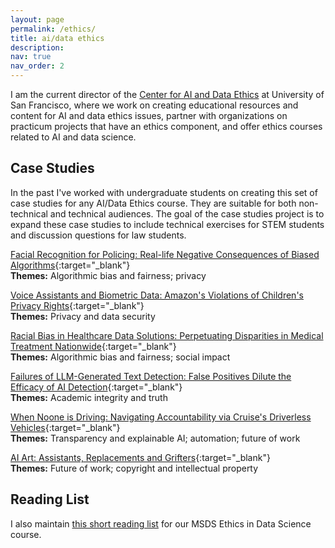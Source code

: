 ```yaml
---
layout: page
permalink: /ethics/
title: ai/data ethics
description: 
nav: true
nav_order: 2
---
```


I am the current director of the [Center for AI and Data Ethics](https://www.usfca.edu/data-institute/centers-initiatives/caide) at University of San Francisco, where we work on creating educational resources and content for AI and data ethics issues, partner with organizations on practicum projects that have an ethics component, and offer ethics courses related to AI and data science. 

## Case Studies 

In the past I've worked with undergraduate students on creating this set of case studies for any AI/Data Ethics course. They are suitable for both non-technical and technical audiences. The goal of the case studies project is to expand these case studies to include technical exercises for STEM students and discussion questions for law students.

[Facial Recognition for Policing: Real-life Negative Consequences of Biased Algorithms](/assets/pdf/facial_recognition_case_study.pdf){:target="_blank"}  
**Themes:** Algorithmic bias and fairness; privacy

[Voice Assistants and Biometric Data: Amazon's Violations of Children's Privacy Rights](/assets/pdf/voice_assistants_case_study.pdf){:target="_blank"}  
**Themes:** Privacy and data security

[Racial Bias in Healthcare Data Solutions: Perpetuating Disparities in Medical Treatment Nationwide](/assets/pdf/racial_bias_healthcare_case_study.pdf){:target="_blank"}  
**Themes:** Algorithmic bias and fairness; social impact

[Failures of LLM-Generated Text Detection: False Positives Dilute the Efficacy of AI Detection](/assets/pdf/ai_detection_case_study.pdf){:target="_blank"}  
**Themes:** Academic integrity and truth

[When Noone is Driving: Navigating Accountability via Cruise's Driverless Vehicles](/assets/pdf/driverless_cars_case_study.pdf){:target="_blank"}  
**Themes:** Transparency and explainable AI; automation; future of work

[AI Art: Assistants, Replacements and Grifters](/assets/pdf/ai_art_case_study.pdf){:target="_blank"}  
**Themes:** Future of work; copyright and intellectual property

## Reading List

I also maintain [this short reading list](https://docs.google.com/spreadsheets/d/10jt4nJU6vMmixG5LCd3Cw7AJ0TDd0yYEbY-MSnh-Ndc/edit?usp=drive_link) for our MSDS Ethics in Data Science course.